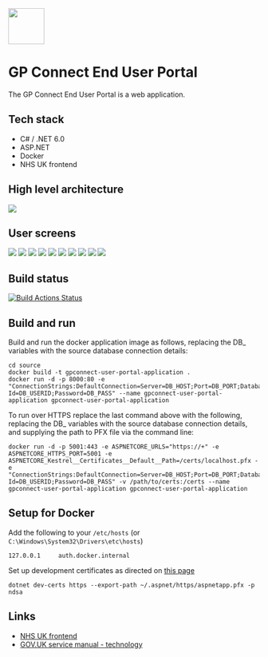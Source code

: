 <img src="documentation/images/logo.png" height=72>

# GP Connect End User Portal

The GP Connect End User Portal is a web application.

## Tech stack

- C# / .NET 6.0
- ASP.NET
- Docker
- NHS UK frontend

## High level architecture

<img src="documentation/images/gpc-nationaldatasharingportal-high-level-architecture.png">

## User screens

<img src="documentation/images/1.png">
<img src="documentation/images/2.png">
<img src="documentation/images/3.png">
<img src="documentation/images/4.png">
<img src="documentation/images/5.png">
<img src="documentation/images/6.png">
<img src="documentation/images/7.png">
<img src="documentation/images/8.png">
<img src="documentation/images/9.png">
<img src="documentation/images/10.png">

## Build status

[![Build Actions Status](https://github.com/nhsconnect/gpconnect-user-portal/workflows/CI/badge.svg)](https://github.com/nhsconnect/gpconnect-user-portal/actions)

## Build and run

Build and run the docker application image as follows, replacing the DB_ variables with the source database connection details:

```
cd source
docker build -t gpconnect-user-portal-application .
docker run -d -p 8000:80 -e "ConnectionStrings:DefaultConnection=Server=DB_HOST;Port=DB_PORT;Database=DB_DBNAME;User Id=DB_USERID;Password=DB_PASS" --name gpconnect-user-portal-application gpconnect-user-portal-application
```

To run over HTTPS replace the last command above with the following, replacing the DB_ variables with the source database connection details, and supplying the path to PFX file via the command line:

```
docker run -d -p 5001:443 -e ASPNETCORE_URLS="https://+" -e ASPNETCORE_HTTPS_PORT=5001 -e ASPNETCORE_Kestrel__Certificates__Default__Path=/certs/localhost.pfx -e "ConnectionStrings:DefaultConnection=Server=DB_HOST;Port=DB_PORT;Database=DB_DBNAME;User Id=DB_USERID;Password=DB_PASS" -v /path/to/certs:/certs --name gpconnect-user-portal-application gpconnect-user-portal-application
```

## Setup for Docker

Add the following to your `/etc/hosts` (or `C:\Windows\System32\Drivers\etc\hosts`)

```
127.0.0.1     auth.docker.internal
```

Set up development certificates as directed on
[this page](https://docs.microsoft.com/en-us/aspnet/core/security/docker-compose-https?view=aspnetcore-6.0)

```
dotnet dev-certs https --export-path ~/.aspnet/https/aspnetapp.pfx -p ndsa
```


## Links

- [NHS UK frontend](https://github.com/nhsuk/nhsuk-frontend)
- [GOV.UK service manual - technology](https://www.gov.uk/service-manual/technology)


